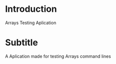 # Introduction
Arrays Testing Aplication

# Subtitle
A Aplication made for testing Arrays command lines
